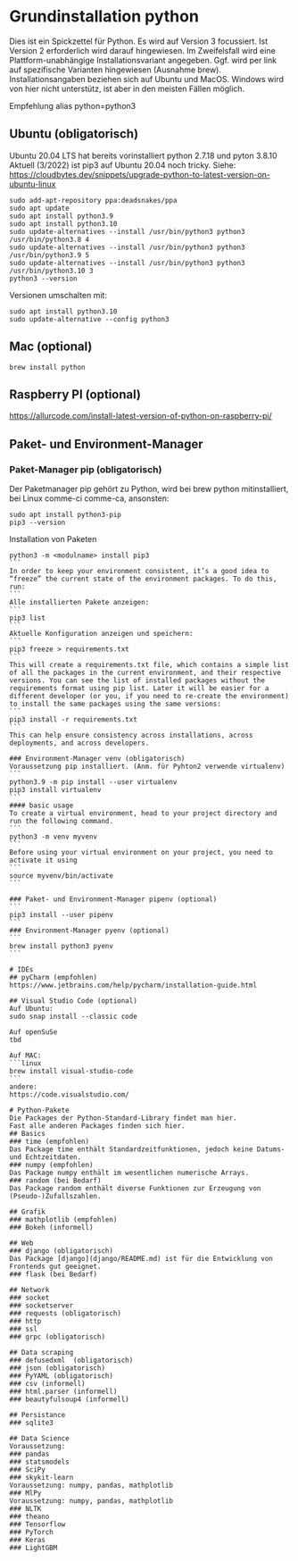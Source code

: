 # Grundinstallation python
Dies ist ein Spickzettel für Python. Es wird auf Version 3 focussiert. Ist Version 2 erforderlich wird darauf hingewiesen.
Im Zweifelsfall wird eine Plattform-unabhängige Installationsvariant angegeben. Ggf. wird per link auf spezifische Varianten hingewiesen (Ausnahme brew).
Installationsangaben beziehen sich auf Ubuntu und MacOS.
Windows wird von hier nicht unterstütz, ist aber in den meisten Fällen möglich.

Empfehlung alias python=python3

## Ubuntu (obligatorisch)
Ubuntu 20.04 LTS hat bereits vorinstalliert python 2.7.18 und pyton 3.8.10
Aktuell (3/2022) ist pip3 auf Ubuntu 20.04 noch tricky. Siehe:
https://cloudbytes.dev/snippets/upgrade-python-to-latest-version-on-ubuntu-linux
```
sudo add-apt-repository ppa:deadsnakes/ppa
sudo apt update
sudo apt install python3.9
sudo apt install python3.10
sudo update-alternatives --install /usr/bin/python3 python3 /usr/bin/python3.8 4
sudo update-alternatives --install /usr/bin/python3 python3 /usr/bin/python3.9 5
sudo update-alternatives --install /usr/bin/python3 python3 /usr/bin/python3.10 3
python3 --version
```
Versionen umschalten mit:
```
sudo apt install python3.10
sudo update-alternative --config python3
````
## Mac (optional)
```
brew install python
```
## Raspberry PI (optional)
https://allurcode.com/install-latest-version-of-python-on-raspberry-pi/

## Paket- und Environment-Manager
### Paket-Manager pip (obligatorisch)
Der Paketmanager pip gehört zu Python, wird bei brew python mitinstalliert, bei Linux comme-ci comme-ca, ansonsten:
```
sudo apt install python3-pip
pip3 --version
```
Installation von Paketen
````
python3 -m <modulname> install pip3
```
In order to keep your environment consistent, it’s a good idea to “freeze” the current state of the environment packages. To do this, run:
```
Alle installierten Pakete anzeigen:
```
pip3 list
```
Aktuelle Konfiguration anzeigen und speichern:
```
pip3 freeze > requirements.txt
```
This will create a requirements.txt file, which contains a simple list of all the packages in the current environment, and their respective versions. You can see the list of installed packages without the requirements format using pip list. Later it will be easier for a different developer (or you, if you need to re-create the environment) to install the same packages using the same versions:
```
pip3 install -r requirements.txt
```
This can help ensure consistency across installations, across deployments, and across developers.

### Environment-Manager venv (obligatorisch)
Voraussetzung pip installiert. (Anm. für Pyhton2 verwende virtualenv)
```
python3.9 -m pip install --user virtualenv
pip3 install virtualenv
```
#### basic usage
To create a virtual environment, head to your project directory and run the following command.
```
python3 -m venv myvenv
```
Before using your virtual environment on your project, you need to activate it using
```
source myvenv/bin/activate
```

### Paket- und Environment-Manager pipenv (optional)
```
pip3 install --user pipenv
```
### Environment-Manager pyenv (optional)
```
brew install python3 pyenv
```

# IDEs
## pyCharm (empfohlen)
https://www.jetbrains.com/help/pycharm/installation-guide.html

## Visual Studio Code (optional)
Auf Ubuntu:
sudo snap install --classic code

Auf openSuSe
tbd

Auf MAC:
```linux
brew install visual-studio-code
```
andere:
https://code.visualstudio.com/

# Python-Pakete
Die Packages der Python-Standard-Library findet man hier.
Fast alle anderen Packages finden sich hier. 
## Basics
### time (empfohlen)
Das Package time enthält Standardzeitfunktionen, jedoch keine Datums- und Echtzeitdaten.
### numpy (empfohlen)
Das Package numpy enthält im wesentlichen numerische Arrays.
### random (bei Bedarf)
Das Package random enthält diverse Funktionen zur Erzeugung von (Pseudo-)Zufallszahlen.

## Grafik
### mathplotlib (empfohlen)
### Bokeh (informell)

## Web
### django (obligatorisch)
Das Package [django](django/README.md) ist für die Entwicklung von Frontends gut geeignet.
### flask (bei Bedarf)

## Network
### socket
### socketserver
### requests (obligatorisch)
### http
### ssl
### grpc (obligatorisch)

## Data scraping
### defusedxml  (obligatorisch)
### json (obligatorisch)
### PyYAML (obligatorisch)
### csv (informell)
### html.parser (informell)
### beautyfulsoup4 (informell)

## Persistance
### sqlite3 

## Data Science
Voraussetzung: 
### pandas
### statsmodels
### SciPy
### skykit-learn
Voraussetzung: numpy, pandas, mathplotlib
### MlPy
Voraussetzung: numpy, pandas, mathplotlib
### NLTK
### theano
### Tensorflow
### PyTorch
### Keras
### LightGBM
